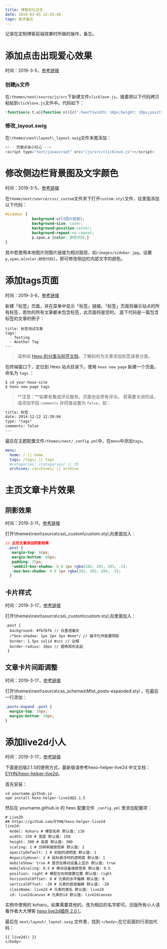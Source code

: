 ```yaml
---
title: 博客优化日志
date: 2019-03-05 22:43:40
tags: 技术备忘
---
```


记录在定制博客前端效果时所做的操作，备忘。

<!-- more -->

# 添加点击出现爱心效果

时间：2019-3-5，[参考链接](https://asdfv1929.github.io/2018/01/26/click-love/)

### 创建js文件

在`/themes/next/source/js/src`下新建文件`clicklove.js`，接着把以下代码拷贝粘贴到`clicklove.js`文件中。代码如下：

```javascript
!function(e,t,a){function n(){c(".heart{width: 10px;height: 10px;position: fixed;background: #f00;transform: rotate(45deg);-webkit-transform: rotate(45deg);-moz-transform: rotate(45deg);}.heart:after,.heart:before{content: '';width: inherit;height: inherit;background: inherit;border-radius: 50%;-webkit-border-radius: 50%;-moz-border-radius: 50%;position: fixed;}.heart:after{top: -5px;}.heart:before{left: -5px;}"),o(),r()}function r(){for(var e=0;e<d.length;e++)d[e].alpha<=0?(t.body.removeChild(d[e].el),d.splice(e,1)):(d[e].y--,d[e].scale+=.004,d[e].alpha-=.013,d[e].el.style.cssText="left:"+d[e].x+"px;top:"+d[e].y+"px;opacity:"+d[e].alpha+";transform:scale("+d[e].scale+","+d[e].scale+") rotate(45deg);background:"+d[e].color+";z-index:99999");requestAnimationFrame(r)}function o(){var t="function"==typeof e.onclick&&e.onclick;e.onclick=function(e){t&&t(),i(e)}}function i(e){var a=t.createElement("div");a.className="heart",d.push({el:a,x:e.clientX-5,y:e.clientY-5,scale:1,alpha:1,color:s()}),t.body.appendChild(a)}function c(e){var a=t.createElement("style");a.type="text/css";try{a.appendChild(t.createTextNode(e))}catch(t){a.styleSheet.cssText=e}t.getElementsByTagName("head")[0].appendChild(a)}function s(){return"rgb("+~~(255*Math.random())+","+~~(255*Math.random())+","+~~(255*Math.random())+")"}var d=[];e.requestAnimationFrame=function(){return e.requestAnimationFrame||e.webkitRequestAnimationFrame||e.mozRequestAnimationFrame||e.oRequestAnimationFrame||e.msRequestAnimationFrame||function(e){setTimeout(e,1e3/60)}}(),n()}(window,document);

```

### 修改_layout.swig

在`\themes\next\layout\_layout.swig`文件末尾添加：

```javascript
<!-- 页面点击小红心 -->
<script type="text/javascript" src="/js/src/clicklove.js"></script>
```

# 修改侧边栏背景图及文字颜色

时间：2019-3-5，[参考链接](http://mashirosorata.vicp.io/HEXO-NEXT%E4%B8%BB%E9%A2%98%E4%B8%AA%E6%80%A7%E5%8C%96%E9%85%8D%E7%BD%AE.html)

在`theme/next/source/css/_custom`文件夹下打开`custom.styl`文件，往里面添加以下代码：

```css
#sidebar {
            background:url(图片链接);
            background-size: cover;
            background-position:center;
            background-repeat:no-repeat;
            p,span,a {color: 颜色代码;}
}
```

其中若使用本地图片则图片链接为相对路径，如`/images/sidebar.jpg`。设置`p,span,a{color:颜色代码}`，即可修改侧边栏内部文字的颜色。

# 添加tags页面

时间：2019-3-6，[参考链接](https://theme-next.iissnan.com/theme-settings.html#tags-page)

新建「标签」页面，并在菜单中显示「标签」链接。「标签」页面将展示站点的所有标签，若你的所有文章都未包含标签，此页面将是空的。 底下代码是一篇包含标签的文章的例子：

```
title: 标签测试文章
tags:
  - Testing
  - Another Tag
---
```

> 请参阅 [Hexo 的分类与标签文档](https://hexo.io/zh-cn/docs/front-matter.html#%E5%88%86%E7%B1%BB%E5%92%8C%E6%A0%87%E7%AD%BE)，了解如何为文章添加标签或者分类。

在终端窗口下，定位到 Hexo 站点目录下。使用 `hexo new page` 新建一个页面，命名为 `tags` ：

```shell
$ cd your-hexo-site
$ hexo new page tags
```

> **注意：**如果有集成评论服务，页面也会带有评论。 若需要关闭的话，请添加字段 `comments` 并将值设置为 `false`，如：

```tex
title: 标签
date: 2014-12-22 12:39:04
type: "tags"
comments: false
---
```

最后在主题配置文件`/themes/next/_config.yml`中，在`menu`中添加`tags`。

```yaml
menu:
  home: / || home
  tags: /tags/ || tags
  #categories: /categories/ || th
  archives: /archives/ || archive
```

# 主页文章卡片效果

## 阴影效果

时间：2019-3-11，[参考链接](https://me.idealli.com/post/e8d13fc.html)

打开\themes\next\source\css\\_custom\custom.styl,向里面加入：

```css
// 主页文章添加阴影效果
 .post {
   margin-top: 60px;
   margin-bottom: 60px;
   padding: 25px;
   -webkit-box-shadow: 0 0 5px rgba(202, 203, 203, .5);
   -moz-box-shadow: 0 0 5px rgba(202, 203, 204, .5);
  }
```

## 卡片样式

时间：2019-3-17，[参考链接](https://blog.sunnyxx.com/2014/03/07/hexo_customize/)

打开\themes\next\source\css\\_custom\custom.styl,向里面加入：

```
.post {
  background: #fbfbfb // 白里透着灰
  /*box-shadow: 1px 2px 3px #eee*/ // 扁平化咋能要阴影
  border: 1.5px solid #ccc // 边框
  border-radius: 10px // 圆角矩形走起
 }
```

## 文章卡片间距调整

时间：2019-3-17，[参考链接](https://blog.csdn.net/weixin_42024255/article/details/82814433 )

打开\themes\next\source\css\_schemes\Mist\_posts-expanded.styl ，在最后一行添加：

```css
.posts-expand .post {
  margin-top: 30px;
  margin-bottom: 30px;
}
```

# 添加live2d小人

时间：2019-3-17，[参考链接](http://xiaweiss.com/art/20171008-build-a-blog-with-hexo-on-github/)

下面是旧版2.1.5的使用方式，最新版请参考hexo-helper-live2d 中文文档：[EYHN/hexo-helper-live2d](https://github.com/EYHN/hexo-helper-live2d/blob/master/README.zh-CN.md)。

首先安装：

```
cd yourname.github.io
npm install hexo-helper-live2d@2.1.5
```

然后在 yourname.github.io 的 hexo 配置文件 `_config.yml` 里添加配置项：

```
# Live2D
## https://github.com/EYHN/hexo-helper-live2d
live2d:
  model: koharu # 模型名称 默认值: z16
  width: 150 # 宽度 默认值: 150
  height: 300 # 高度 默认值: 300
  scaling: 1 # 分辨率缩放倍率 默认值: 2
  opacityDefault: 1 # 初始的透明度 默认值: 1
  #opacityHover: 1 # 鼠标悬浮时的透明度 默认值: 1
  mobileShow: true # 是否在移动设备上显示 默认值: true
  mobileScaling: 0.5 # 移动设备缩放倍率 默认值: 0.5
  position: right # 模型左右侧放置位置 默认值: right
  horizontalOffset: 0 # 元素的水平偏移 默认值: 0
  verticalOffset: -20 # 元素的底部偏移 默认值: -20
  className: live2d # 元素的类名 默认值: live2d
  id: live2dcanvas # 元素的id 默认值: live2dcanvas
```

实例中使用的 koharu，如果需要其他的，改为相应的名字即可。旧版所有小人请看作者大大博客 [hexo live2d插件 2.0 !](https://huaji8.top/post/live2d-plugin-2.0/)。

最后在 `next/layout/_layout.swig` 文件里，找到 `</body>`,在它前面的行添加代码：

```
{{ live2d() }}
</body>
```